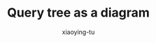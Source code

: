 ---
title: "Query tree as a diagram"
author: "xiaoying-tu"
Discipline: Databases
ConceptualAdvantage: "Visualize the decomposition of a query into a hierarchy of multiple RA operations"
DrawsAttentionTo: "RA operations and their precedence of processing"
Topic: Query languages (basic)
Domain: 
Form: Visual Representation
OriginSource: "Elmasri, R., & Navathe, S. B. (2015). Fundamentals of Database Systems. 7 ed. Addison-Wesley."
image: "103_1.png,103_2.png"
Mapping:
  Root node :  the overall query
  Leaf nodes :  the relations involved
  Intermediate nodes :  the RA operations
---